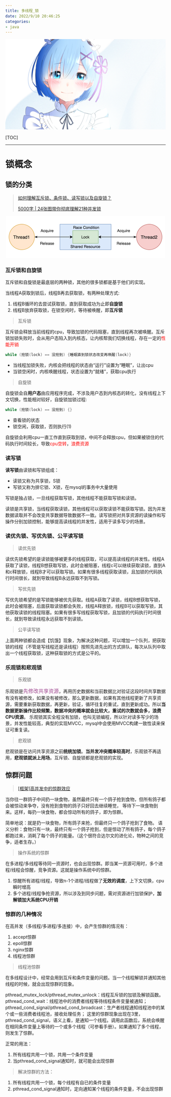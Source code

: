 ```yaml
---
title: 多线程_锁
date: 2022/9/10 20:46:25
categories: 
- java
---
```


![img](res/other/异世界蕾姆_1.png)

[TOC]

---

# 锁概念

## 锁的分类

> [如何理解互斥锁、条件锁、读写锁以及自旋锁？](https://www.zhihu.com/question/66733477/answer/1914795654)
>
> [5000字 | 24张图带你彻底理解21种并发锁](https://cloud.tencent.com/developer/article/1690909)

<center><img src="res/%E5%A4%9A%E7%BA%BF%E7%A8%8B_%E9%94%81/v2-cb3600216f64bfbc4cb26b58af952c57_720w.png" width=500/></center>



### **互斥锁和自旋锁**

互斥锁和自旋锁是最底层的两种锁，其他的很多锁都是基于他们的实现。

当线程A获取到锁后，线程B再去获取锁，有两种处理方式:

1. 线程B循环的去尝试获取锁，直到获取成功为止即**自旋锁**
2. 线程B放弃获取锁，在锁空闲时，等待被唤醒，即**互斥锁**

> 互斥锁

互斥锁会释放当前线程的cpu，导致加锁的代码阻塞，直到线程再次被唤醒。互斥锁加锁失败时，会从用户态陷入到内核态，让内核帮我们切换线程，存在一定的<font color=#FF0000>性能开销</font>

```java
while (抢锁(lock) == 没抢到) {睡眠直到锁状态改变再唤醒(lock)}
```

* 当线程加锁失败，内核会把线程的状态由“运行”设置为“睡眠”，让出cpu
* 当锁空闲时，内核唤醒线程，状态设置为“就绪”，获取cpu执行

> 自旋锁

自旋锁会自**用户态**由应用程序完成，不涉及用户态到内核态的转化，没有线程上下文切换，性能相对较好，自旋锁加锁过程:

```java
while (抢锁(lock) == 没抢到) {}
```

* 查看锁的状态
* 锁空闲，获取锁，否则执行(1)

自旋锁会利用cpu一直工作直到获取到锁，中间不会释放cpu，但如果被锁住的代码执行时间较长，导致<font color=#FF0000>cpu空转</font>，<font color=#FF0000>浪费资源</font>

### **读写锁**

**读写锁**由读锁和写锁组成：

* 读锁又称为共享锁，S锁
* 写锁又称为排它锁、X锁，在mysql的事务中大量使用

写锁是独占锁，一旦线程获取写锁，其他线程不能获取写锁和读锁。

读锁是共享锁，当线程获取读锁，其他线程可以获取读锁不能获取写锁。因为并发数据读取并不会改变共享数据导致数据不一致。读写锁把对共享资源的读操作和写操作分别加锁控制，能够提高读线程的并发性，适用于读多写少的场景。

### 读优先锁、写优先锁、公平读写锁

> 读优先锁

读优先锁希望的是读锁能够被更多的线程获取，可以提高读线程的并发性。线程A获取了读锁，线程B想获取写锁，此时会被阻塞，线程c可以继续获取读锁，直到A和c释放锁，线程B才可以获取写锁。如果有很多线程获取读锁，且加锁的代码执行时间很长，就到导致线程B永远获取不到写锁。

> 写优先锁

写优先锁希望的是写锁能够被优先获取。线程A获取了读锁，线程B想获取写锁，此时会被阻塞，后面获取读锁都会失败，线程A释放锁，线程B可以获取写锁，其他获取读锁的线程阻塞。如果有很多写线程获取写锁，且加锁的代码执行时间很长，就到导致读线程永远获取不到读锁。

> 公平读写锁

上面两种锁都会造成【饥饿】现象，为解决这种问题，可以增加一个队列，把获取锁的线程（不管是写线程还是读线程）按照先进先出的方式排队，每次从队列中取出一个线程获取锁，这种获取锁的方式是公平的。

### **乐观锁和悲观锁**

> 乐观锁

乐观锁是<font color=#9F4890 size=3>先修改共享资源</font>，再用历史数据和当前数据比对验证这段时间共享数据有没有被修改，如果没有被修改，那么更新数据，如果有其他线程更新了共享资源，需要重新获取数据，再更新，验证，循环往复的重试，直到更新成功。所以**当数据更新操作比较频繁，数据冲突的概率就会比较大，重试的次数就会多，浪费CPU资源**。
乐观锁其实全程没有加锁，也叫无锁编程，所以针对读多写少的场景，并发性能较高，典型的实现MVCC，mysql中会使用MVCC构建一致性读来保证可重复读。

> 悲观锁

悲观锁是在访问共享资源之前**统统加锁**。**当并发冲突概率较高时**，乐观锁不再适用，**悲观锁就派上用场**。互斥锁、自旋锁都是悲观锁的实现。

## 惊群问题

> [[框架]高并发中的惊群效应](https://blog.csdn.net/second60/article/details/81252106)

当你往一群鸽子中间扔一块食物，虽然最终只有一个鸽子抢到食物，但所有鸽子都会被惊动来争夺，没有抢到食物的鸽子只好回去继续睡觉， 等待下一块食物到来。这样，每扔一块食物，都会惊动所有的鸽子，即为惊群。 

简单地说：就是扔一块食物，所有鸽子来抢，但最终只一个鸽子抢到了食物。
语义分析：食物只有一块，最终只有一个鸽子抢到，但是惊动了所有鸽子，每个鸽子都跑过来，消耗了每个鸽子的能量。（这个很符合达尔文的进化论，物种之间的竞争，适者生存。）

> 操作系统的惊群

在多进程/多线程等待同一资源时，也会出现惊群。即当某一资源可用时，多个进程/线程会惊醒，竞争资源。这就是操作系统中的惊群。

1. 惊醒所有进程/线程，导致n-1个进程/线程做了**无效的调度**，上下文切换，cpu瞬时增高
2. 多个进程/线程争抢资源，所以涉及到同步问题，需对资源进行加锁保护，**加解锁加大系统CPU开销**

### 惊群的几种情况

在高并发（多线程/多进程/多连接）中，会产生惊群的情况有：

1. accept惊群
2. epoll惊群
3. nginx惊群
4. 线程池惊群

> 线程池惊群

在多线程设计中，经常会用到互斥和条件变量的问题。当一个线程解锁并通知其他线程的时候，就会出现惊群的现象。

pthread_mutex_lock/pthread_mutex_unlock：线程互斥锁的加锁及解锁函数。
pthread_cond_wait：线程池中的消费者线程等待线程条件变量被通知；
pthread_cond_signal/pthread_cond_broadcast：生产者线程通知线程池中的某个或一些消费者线程池，接收处理任务；
这里的惊群现象出现在3里，pthread_cond_signal，语义上看，是通知一个线程。调用此函数后，系统会唤醒在相同条件变量上等待的一个或多个线程（可参看手册）。如果通知了多个线程，则发生了惊群。

正常的用法：

1. 所有线程共用一个锁，共用一个条件变量
2. 当pthread_cond_signal通知时，就可能会出现惊群

> 解决惊群的方法：

1. 所有线程共用一个锁，每个线程有自已的条件变量
2. pthread_cond_signal通知时，定向通知某个线程的条件变量，不会出现惊群
